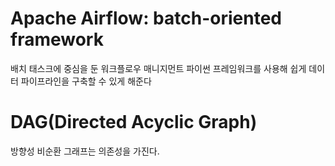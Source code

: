 # Apache Airflow: batch-oriented framework
  배치 태스크에 중심을 둔 워크플로우 매니지먼트
  파이썬 프레임워크를 사용해 쉽게 데이터 파이프라인을 구축할 수 있게 해준다

# DAG(Directed Acyclic Graph)
  방향성 비순환 그래프는 의존성을 가진다.

  
  

